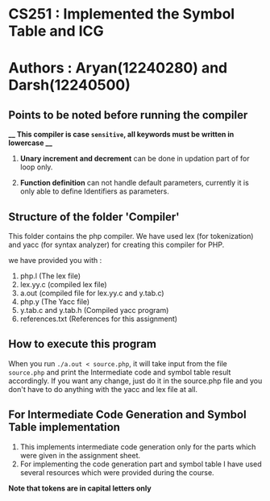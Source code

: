 # CS251 : Implemented the Symbol Table and ICG

# Authors : Aryan(12240280) and Darsh(12240500)


## Points to be noted before running the compiler

 **__ This compiler is case `sensitive`, all keywords must be written in lowercase __**

1. **Unary increment and decrement** can be done in updation part of for loop only.

2. **Function definition** can not handle default parameters, currently it is only able to define Identifiers as parameters.



## Structure of the folder 'Compiler'


This folder contains the php compiler.
We have used lex (for tokenization) and yacc (for syntax analyzer) for creating this compiler for PHP.

we have provided you with :

1. php.l (The lex file)
2. lex.yy.c (compiled lex file)
3. a.out (compiled file for lex.yy.c and y.tab.c)
4. php.y (The Yacc file)
5. y.tab.c and y.tab.h (Compiled yacc program)
6. references.txt (References for this assignment)

## How to execute this program

When you run `./a.out < source.php`, it will take input from the file `source.php` and print the Intermediate code and symbol table result accordingly.
If you want any change, just do it in the source.php file and you don't have to do anything with the yacc and lex file at all.


## For Intermediate Code Generation and Symbol Table implementation
1. This implements intermediate code generation only for the parts which were given in the assignment sheet.
2. For implementing the code generation part and symbol table I have used several resources which were provided during the course.


**Note that tokens are in capital letters only**
